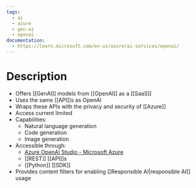 ```yaml
---
tags:
  - ai
  - azure
  - gen-ai
  - openai
documentation:
  - https://learn.microsoft.com/en-us/azure/ai-services/openai/
---
```

# Description
 - Offers [[GenAI]] models from [[OpenAI]] as a [[SaaS]]
 - Uses the same [[API]]s as OpenAI
 - Wraps these APIs with the privacy and security of [[Azure]]
 - Access current limited
 - Capabilities:
	 - Natural language generation
	 - Code generation
	 - Image generation
 - Accessible through:
	 - [Azure OpenAI Studio - Microsoft Azure](https://oai.azure.com/portal)
	 - [[REST]] [[API]]s
	 - [[Python]] [[SDK]]
 - Provides content filters for enabling [[Responsible AI|responsible AI]] usage